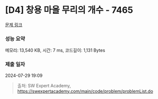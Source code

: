 # [D4] 창용 마을 무리의 개수 - 7465 

[문제 링크](https://swexpertacademy.com/main/code/problem/problemDetail.do?contestProbId=AWngfZVa9XwDFAQU) 

### 성능 요약

메모리: 13,540 KB, 시간: 7 ms, 코드길이: 1,131 Bytes

### 제출 일자

2024-07-29 19:09



> 출처: SW Expert Academy, https://swexpertacademy.com/main/code/problem/problemList.do